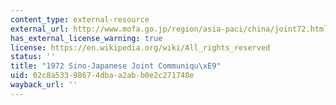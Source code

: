 ```yaml
---
content_type: external-resource
external_url: http://www.mofa.go.jp/region/asia-paci/china/joint72.html
has_external_license_warning: true
license: https://en.wikipedia.org/wiki/All_rights_reserved
status: ''
title: "1972 Sino-Japanese Joint Communiqu\xE9"
uid: 02c8a533-9867-4dba-a2ab-b0e2c271748e
wayback_url: ''
---
```

